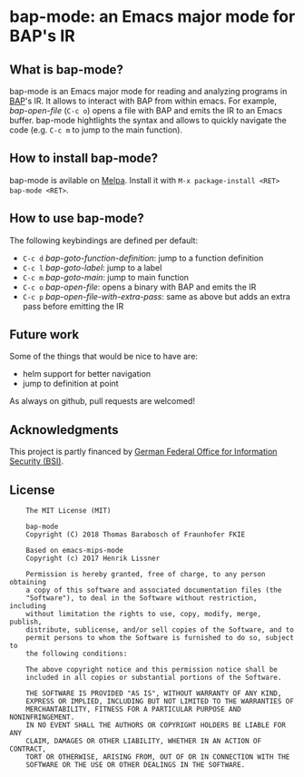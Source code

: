 # bap-mode: an Emacs major mode for BAP's IR

## What is bap-mode?

bap-mode is an Emacs major mode for reading and analyzing programs in [BAP](https://github.com/BinaryAnalysisPlatform/bap)'s IR. It allows to interact with BAP from within emacs. For example, *bap-open-file* (`C-c o`) opens a file with BAP and emits the IR to an Emacs buffer. bap-mode hightlights the syntax and allows to quickly navigate the code (e.g. `C-c m` to jump to the main function).

## How to install bap-mode?

bap-mode is avilable on [Melpa](https://melpa.org/). Install it with `M-x package-install <RET> bap-mode <RET>`.

## How to use bap-mode?

The following keybindings are defined per default:
- `C-c d` *bap-goto-function-definition*: jump to a function definition
- `C-c l` *bap-goto-label*: jump to a label
- `C-c m` *bap-goto-main*: jump to main function
- `C-c o` *bap-open-file*: opens a binary with BAP and emits the IR
- `C-c p` *bap-open-file-with-extra-pass*: same as above but adds an extra pass before emitting the IR

## Future work

Some of the things that would be nice to have are:
- helm support for better navigation
- jump to definition at point

As always on github, pull requests are welcomed!

## Acknowledgments
This project is partly financed by [German Federal Office for Information Security (BSI)](https://www.bsi.bund.de). 

## License
```
    The MIT License (MIT)

    bap-mode
    Copyright (C) 2018 Thomas Barabosch of Fraunhofer FKIE
    
    Based on emacs-mips-mode
    Copyright (c) 2017 Henrik Lissner
    
    Permission is hereby granted, free of charge, to any person obtaining
    a copy of this software and associated documentation files (the
    "Software"), to deal in the Software without restriction, including
    without limitation the rights to use, copy, modify, merge, publish,
    distribute, sublicense, and/or sell copies of the Software, and to
    permit persons to whom the Software is furnished to do so, subject to
    the following conditions:

    The above copyright notice and this permission notice shall be
    included in all copies or substantial portions of the Software.

    THE SOFTWARE IS PROVIDED "AS IS", WITHOUT WARRANTY OF ANY KIND,
    EXPRESS OR IMPLIED, INCLUDING BUT NOT LIMITED TO THE WARRANTIES OF
    MERCHANTABILITY, FITNESS FOR A PARTICULAR PURPOSE AND NONINFRINGEMENT.
    IN NO EVENT SHALL THE AUTHORS OR COPYRIGHT HOLDERS BE LIABLE FOR ANY
    CLAIM, DAMAGES OR OTHER LIABILITY, WHETHER IN AN ACTION OF CONTRACT,
    TORT OR OTHERWISE, ARISING FROM, OUT OF OR IN CONNECTION WITH THE
    SOFTWARE OR THE USE OR OTHER DEALINGS IN THE SOFTWARE.
```
